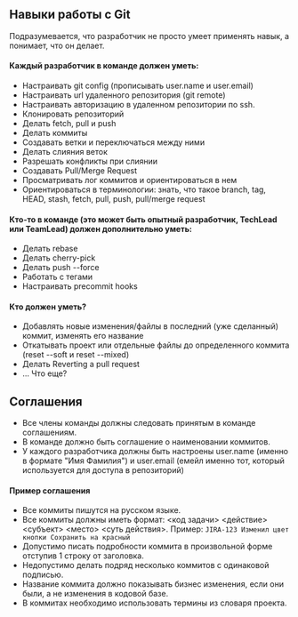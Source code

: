 ## Навыки работы с Git

Подразумевается, что разработчик не просто умеет применять навык, а понимает, что он делает.

#### Каждый разработчик в команде должен уметь:

* Настраивать git config (прописывать user.name и user.email)
* Настраивать url удаленного репозитория (git remote)
* Настраивать авторизацию в удаленном репозитории по ssh.
* Клонировать репозиторий
* Делать fetch, pull и push
* Делать коммиты
* Создавать ветки и переключаться между ними
* Делать слияния веток
* Разрешать конфликты при слиянии
* Создавать Pull/Merge Request
* Просматривать лог коммитов и ориентироваться в нем
* Ориентироваться в терминологии: знать, что такое branch, tag, HEAD, stash, fetch, pull, push, pull/merge request

#### Кто-то в команде (это может быть опытный разработчик, TechLead или TeamLead) должен дополнительно уметь:

* Делать rebase
* Делать cherry-pick
* Делать push --force
* Работать с тегами
* Настраивать precommit hooks

#### Кто должен уметь?
* Добавлять новые изменения/файлы в последний (уже сделанный) коммит, изменять его название
* Откатывать проект или отдельные файлы до определенного коммита (reset --soft и reset --mixed)
* Делать Reverting a pull request
* ... Что еще?


## Соглашения

* Все члены команды должны следовать принятым в команде соглашениям.
* В команде должно быть соглашение о наименовании коммитов.
* У каждого разработчика должны быть настроены user.name (именно в формате "Имя Фамилия") и user.email (емейл именно тот, который используется для доступа в репозиторий)

#### Пример соглашения

* Все коммиты пишутся на русском языке.
* Все коммиты должны иметь формат: <код задачи> <действие> <субъект> <место> <суть действия>. Пример: `JIRA-123 Изменил цвет кнопки Сохранить на красный`
* Допустимо писать подробности коммита в произвольной форме отступив 1 строку от заголовка.
* Недопустимо делать подряд несколько коммитов с одинаковой подписью.
* Название коммита должно показывать бизнес изменения, если они были, а не изменения в кодовой базе.
* В коммитах необходимо использовать термины из словаря проекта.
